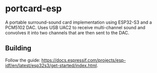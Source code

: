 # portcard-esp

A portable surround-sound card implementation using ESP32-S3 and a PCM5102 DAC.
Uses USB UAC2 to receive multi-channel sound and convolves it into two channels that are then sent to the DAC.

## Building
Follow the guide: https://docs.espressif.com/projects/esp-idf/en/latest/esp32s3/get-started/index.html.
